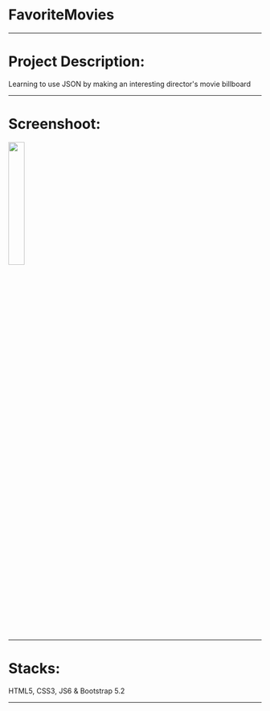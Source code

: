 # FavoriteMovies

***

# Project Description:
Learning to use JSON by making an interesting director's movie billboard
    
***
    
# Screenshoot:

<img src="https://user-images.githubusercontent.com/113030390/208937607-864047c3-20bd-45d2-81e3-8fd8b0b8cf69.png" width="25%"/>


***

# Stacks:
HTML5, CSS3, JS6 & Bootstrap 5.2

***


